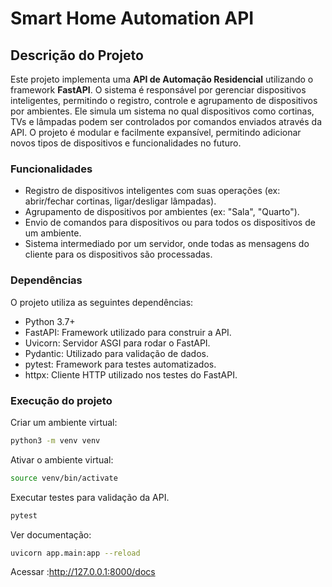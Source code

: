 # Smart Home Automation API

## Descrição do Projeto

Este projeto implementa uma **API de Automação Residencial** utilizando o framework **FastAPI**. O sistema é responsável por gerenciar dispositivos inteligentes, permitindo o registro, controle e agrupamento de dispositivos por ambientes. Ele simula um sistema no qual dispositivos como cortinas, TVs e lâmpadas podem ser controlados por comandos enviados através da API. O projeto é modular e facilmente expansível, permitindo adicionar novos tipos de dispositivos e funcionalidades no futuro.

### Funcionalidades

- Registro de dispositivos inteligentes com suas operações (ex: abrir/fechar cortinas, ligar/desligar lâmpadas).
- Agrupamento de dispositivos por ambientes (ex: "Sala", "Quarto").
- Envio de comandos para dispositivos ou para todos os dispositivos de um ambiente.
- Sistema intermediado por um servidor, onde todas as mensagens do cliente para os dispositivos são processadas.

### Dependências

O projeto utiliza as seguintes dependências:

- Python 3.7+
- FastAPI: Framework utilizado para construir a API.
- Uvicorn: Servidor ASGI para rodar o FastAPI.
- Pydantic: Utilizado para validação de dados.
- pytest: Framework para testes automatizados.
- httpx: Cliente HTTP utilizado nos testes do FastAPI.

### Execução do projeto

Criar um ambiente virtual:

```bash
python3 -m venv venv
```

Ativar o ambiente virtual:

```bash
source venv/bin/activate
```

Executar testes para validação da API.

```bash
pytest
```

Ver documentação:

```bash
uvicorn app.main:app --reload
```

Acessar :http://127.0.0.1:8000/docs
